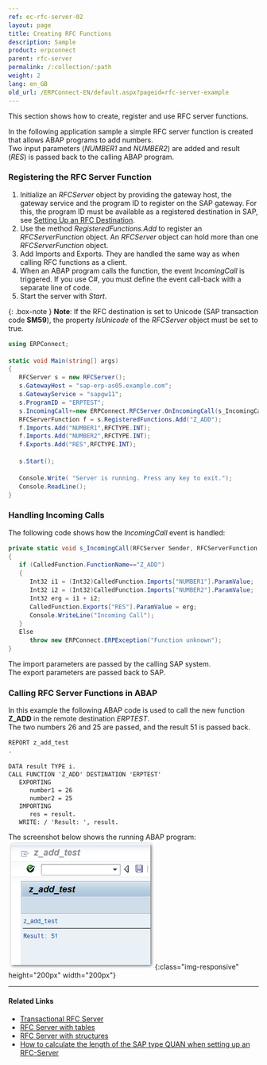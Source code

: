 ```yaml
---
ref: ec-rfc-server-02
layout: page
title: Creating RFC Functions
description: Sample
product: erpconnect
parent: rfc-server
permalink: /:collection/:path
weight: 2
lang: en_GB
old_url: /ERPConnect-EN/default.aspx?pageid=rfc-server-example
---
```


This section shows how to create, register and use RFC server functions.

In the following application sample a simple RFC server function is created that allows ABAP programs to add numbers.<br>
Two input parameters (*NUMBER1* and *NUMBER2*) are added and result (*RES*) is passed back to the calling ABAP program.  

### Registering the RFC Server Function

1. Initialize an *RFCServer* object by providing the gateway host, the gateway service and the program ID to register on the SAP gateway.
For this, the program ID must be available as a registered destination in SAP, see [Setting Up an RFC Destination](./maintaining-rfc-destinations). 
2. Use the method *RegisteredFunctions.Add* to register an *RFCServerFunction* object.
An *RFCServer* object can hold more than one *RFCServerFunction* object.  
3. Add Imports and Exports. They are handled the same way as when calling RFC functions as a client. 
4. When an ABAP program calls the function, the event *IncomingCall* is triggered. 
If you use C#, you must define the event call-back with a separate line of code.  
5. Start the server with *Start*.

{: .box-note }
**Note**: If the RFC destination is set to Unicode (SAP transaction code **SM59**), the property *IsUnicode* of the *RFCServer* object must be set to true.

```csharp
using ERPConnect; 
  
static void Main(string[] args) 
{ 
   RFCServer s = new RFCServer();
   s.GatewayHost = "sap-erp-as05.example.com"; 
   s.GatewayService = "sapgw11"; 
   s.ProgramID = "ERPTEST"; 
   s.IncomingCall+=new ERPConnect.RFCServer.OnIncomingCall(s_IncomingCall); 
   RFCServerFunction f = s.RegisteredFunctions.Add("Z_ADD"); 
   f.Imports.Add("NUMBER1",RFCTYPE.INT); 
   f.Imports.Add("NUMBER2",RFCTYPE.INT); 
   f.Exports.Add("RES",RFCTYPE.INT); 
  
   s.Start(); 
  
   Console.Write( "Server is running. Press any key to exit."); 
   Console.ReadLine(); 
}
```

<!---
<details>
<summary>Click to open VB example.</summary>
{% highlight visualbasic %}
Imports ERPConnect 
  
Module Module1 
   Dim WithEvents s As New RFCServer 
  
   Sub Main() 
      ' define server object 
      s.GatewayHost = "sap-erp-as05.example.com" 
      s.GatewayService = "sapgw11" 
      s.ProgramID = "ERPTEST" 
  
      ' define registered function 
      Dim f As RFCServerFunction f = s.RegisteredFunctions.Add("Z_ADD") 
      f.Imports.Add("NUMBER1", RFCTYPE.INT) 
      f.Imports.Add("NUMBER2", RFCTYPE.INT) 
      f.Exports.Add("RES", RFCTYPE.INT) 
        
      ' start server s.Start() 
  
      Console.Write( _ "Server has started. Please press any key to stop.") 
      Console.ReadLine() 
   End Sub
{% endhighlight %}
</details>  
  -->
  
### Handling Incoming Calls
 
The following code shows how the *IncomingCall* event is handled:

```csharp
private static void s_IncomingCall(RFCServer Sender, RFCServerFunction CalledFunction) 
{ 
   if (CalledFunction.FunctionName=="Z_ADD") 
   { 
      Int32 i1 = (Int32)CalledFunction.Imports["NUMBER1"].ParamValue; 
      Int32 i2 = (Int32)CalledFunction.Imports["NUMBER2"].ParamValue; 
      Int32 erg = i1 + i2; 
      CalledFunction.Exports["RES"].ParamValue = erg; 
      Console.WriteLine("Incoming Call"); 
   } 
   Else 
      throw new ERPConnect.ERPException("Function unknown"); 
}
```

<!---
<details>
<summary>Click to open VB example.</summary>
{% highlight visualbasic %}
Private Sub s_IncomingCall( ByVal Sender As _
   ERPConnect.RFCServer, _ 
   ByVal CalledFunction As ERPConnect.RFCServerFunction) _ 
   Handles s.IncomingCall 
  
      Dim i1 As Int32 
      i1 = CalledFunction.Imports("NUMBER1").ParamValue 
      Dim i2 As Int32 
      i2 = CalledFunction.Imports("NUMBER2").ParamValue 
      Dim res As Int32 
      res = i1 + i2 
      CalledFunction.Exports("RES").ParamValue = res 
      Console.WriteLine("Incoming Call") 
End Sub
{% endhighlight %}
</details>    
  -->
The import parameters are passed by the calling SAP system. <br>
The export parameters are passed back to SAP.<br>

### Calling RFC Server Functions in ABAP
In this example the following ABAP code is used to call the new function **Z_ADD** in the remote destination *ERPTEST*. <br>
The two numbers 26 and 25 are passed, and the result 51 is passed back. 

```abap
REPORT z_add_test 
. 
  
DATA result TYPE i.
CALL FUNCTION 'Z_ADD' DESTINATION 'ERPTEST' 
   EXPORTING 
      number1 = 26 
      number2 = 25 
   IMPORTING 
      res = result. 
   WRITE: / 'Result: ', result.  
```

The screenshot below shows the running ABAP program:<br>
![RFCServer-Console](/img/content/RFCServer-Console.png){:class="img-responsive" height="200px" width="200px"}  

*****
#### Related Links
- [Transactional RFC Server](https://kb.theobald-software.com/erpconnect-samples/transactional-rfc-server)
- [RFC Server with tables](https://kb.theobald-software.com/erpconnect-samples/rfc-server-with-tables)
- [RFC Server with structures](https://kb.theobald-software.com/erpconnect-samples/rfc-server-with-structures)
- [How to calculate the length of the SAP type QUAN when setting up an RFC-Server](https://kb.theobald-software.com/erpconnect-samples/how-to-calculate-the-length-of-the-sap-type-quan--when-setting-up-an-rfc-server)
